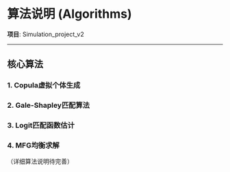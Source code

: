 # 算法说明 (Algorithms)

**项目**: Simulation_project_v2

---

## 核心算法

### 1. Copula虚拟个体生成

### 2. Gale-Shapley匹配算法

### 3. Logit匹配函数估计

### 4. MFG均衡求解

（详细算法说明待完善）
